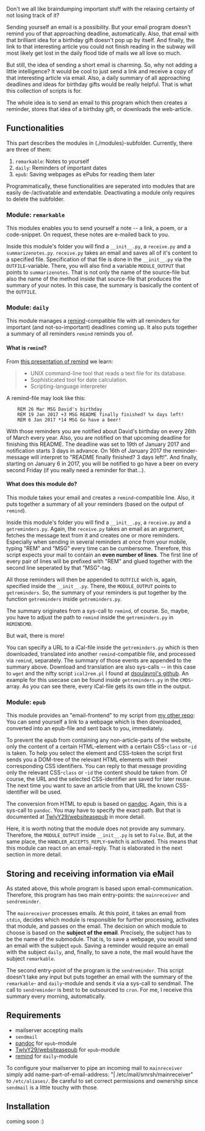 Don't we all like braindumping important stuff with the relaxing certainty of not losing track of it?

Sending yourself an email is a possibility. But your email program doesn't remind you of that approaching deadline, automatically. Also, that email with that brilliant idea for a birthday gift doesn't pop up by itself. And finally, the link to that interesting article you could not finish reading in the subway will most likely get lost in the daily flood tide of mails we all love so much.

But still, the idea of sending a short email is charming. So, why not adding a little intelligence? It would be cool to just send a link and receive a copy of that interesting article via email. Also, a daily summary of all approaching deadlines and ideas for birthday gifts would be really helpful. That is what this collection of scripts is for.

The whole idea is to send an email to this program which then creates a reminder, stores that idea of a birthday gift, or downloads the web-article. 

## Functionalities
This part describes the modules in (./modules)-subfolder. Currently, there are three of them:

1. `remarkable`: Notes to yourself
2. `daily`: Reminders of important dates
3. `epub`: Saving webpages as ePubs for reading them later

Programmatically, these functionalities are seperated into modules that are easily de-/activatable and extendable. Deactivating a module only requires to delete the subfolder. 

### Module: `remarkable`
This modules enables you to send yourself a note -- a link, a poem, or a code-snippet. On request, these notes are e-mailed back to you.

Inside this module's folder you will find a `__init__.py`, a `receive.py` and a `summarizenotes.py`. `receive.py` takes an email and saves all of it's content to a specified file. Specification of that file is done in the `__init__.py` via the `OUTFILE`-variable. There, you will also find a variable `MODULE_OUTPUT` that points to `summarizenotes`. That is not only the name of the source-file but also the name of the method inside that source-file that produces the summary of your notes. In this case, the summary is basically the content of the `OUTFILE`.

### Module: `daily`
This module manages a [remind](https://linux.die.net/man/1/remind)-compatible file with all reminders for important (and not-so-important) deadlines coming up. It also puts together a summary of all reminders `remind` reminds you of.

#### What is `remind`? 
From [this presentation of remind](https://www.roaringpenguin.com/files/download/remind-oclug.pdf) we learn:

> * UNIX command-line tool that reads a text file for its database.
> * Sophisticated tool for date calculation.
> * Scripting-language interpreter

A remind-file may look like this:
```
    REM 26 Mar MSG David's birthday
    REM 19 Jan 2017 +3 MSG README finally finished? %x days left!
    REM 6 Jan 2017 *14 MSG Go have a beer!
```
With those reminders you are notified about David's birthday on every 26th of March every year. Also, you are notified on that upcoming deadline for finishing this README. The deadline was set to 19th of January 2017 and notification starts 3 days in advance. On 16th of January 2017 the reminder-message will interpret to "README finally finished? 3 days left!". And finally, starting on January 6 in 2017, you will be notified to go have a beer on every second Friday (if you really need a reminder for that...). 

#### What does this module do?
This module takes your email and creates a `remind`-compatible line. Also, it puts together a summary of all your reminders (based on the output of `remind`).

Inside this module's folder you will find a `__init__.py`, a `receive.py` and a `getreminders.py`. Again, the `receive.py` takes an email as an argument, fetches the message text from it and creates one or more reminders. Especially when sending in several reminders at once from your mobile, typing "REM" and "MSG" every time can be cumbersome. Therefore, this script expects your mail to contain an **even number of lines**. The first line of every pair of lines will be prefixed with "REM" and glued together with the second line seperated by that "MSG"-tag. 

All those reminders will then be appended to `OUTFILE` wich is, again, specified inside the `__init__.py`. There, the `MODULE_OUTPUT` points to `getreminders`. So, the summary of your reminders is put together by the function `getreminders` inside `getreminders.py`.

The summary originates from a sys-call to `remind`, of course. So, maybe, you have to adjust the path to `remind` inside the `getreminders.py` in `REMINDCMD`.

But wait, there is more!

You can specify a URL to a iCal-file inside the `getreminders.py` which is then downloaded, translated into another `remind`-compatible file, and processed via `remind`, separately. The summary of those events are appended to the summary above. Download and translation are also sys-calls -- in this case to `wget` and the nifty script `ical2rem.pl` I found at [dsoulayrol's github](https://github.com/dsoulayrol/config/blob/master/scripts/ical2rem.pl). An example for this usecase can be found inside `getreminders.py` in the `CMDS`-array. As you can see there, every iCal-file gets its own title in the output.

### Module: `epub`
This module provides an "email-frontend" to my script from [my other repo](https://github.com/TwlyY29/websiteasepub): You can send yourself a link to a webpage which is then downloaded, converted into an epub-file and sent back to you, immediately. 

To prevent the epub from containing any non-article-parts of the website, only the content of a certain HTML-element with a certain CSS-`class` or -`id` is taken. To help you select the element and CSS-token the script first sends you a DOM-tree of the relevant HTML elements with their corresponding CSS identifiers. You can reply to that message providing only the relevant CSS-`class` or -`id` the content should be taken from. Of course, the URL and the selected CSS-identifier are saved for later reuse. The next time you want to save an article from that URL the known CSS-identifier will be used. 

The conversion from HTML to epub is based on [pandoc](http://pandoc.org/). Again, this is a sys-call to `pandoc`. You may have to specify the exact path. But that is documented at [TwlyY29/websiteasepub](https://github.com/TwlyY29/websiteasepub) in more detail. 

Here, it is worth noting that the module does not provide any summary. Therefore, the `MODULE_OUTPUT` inside `__init__.py` is set to `False`. But, at the same place, the `HANDLER_ACCEPTS_REPLY`-switch is activated. This means that this module can react on an email-reply. That is elaborated in the next section in more detail. 

## Storing and receiving information via eMail
As stated above, this whole program is based upon email-communication. Therefore, this program has two main entry-points: the `mainreceiver` and `sendreminder`.

The `mainreceiver` processes emails. At this point, it takes an email from `stdin`, decides which module is responsible for further processing, activates that module, and passes on the email. The decision on which module to choose is based on the **subject of the email**. Precisely, the subject has to be the name of the submodule. That is, to save a webpage, you would send an email with the subject `epub`. Saving a reminder would require an email with the subject `daily`, and, finally, to save a note, the mail would have the subject `remarkable`.

The second entry-point of the program is the `sendreminder`. This script doesn't take any input but puts together an email with the summary of the `remarkable`- and `daily`-module and sends it via a sys-call to sendmail. The call to `sendreminder` is best to be outsourced to `cron`. For me, I receive this summary every morning, automatically.

## Requirements

* mailserver accepting mails
* `sendmail`
* [pandoc](http://pandoc.org/) for `epub`-module
* [TwlyY29/websiteasepub](https://github.com/TwlyY29/websiteasepub) for `epub`-module
* [remind](https://linux.die.net/man/1/remind) for `daily`-module

To configure your mailserver to pipe an incoming mail to `mainreceiver` simply add 
    name-part-of-email-address: "| /etc/mail/smrsh/mainreceiver"
to `/etc/aliases/`. Be careful to set correct permissions and ownership since `sendmail` is a little touchy with those. 

## Installation

coming soon :)

